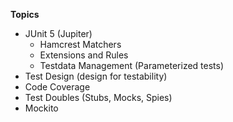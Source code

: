 **Topics**

- JUnit 5 (Jupiter)
   - Hamcrest Matchers
   - Extensions and Rules
   - Testdata Management (Parameterized tests)
- Test Design (design for testability)
- Code Coverage
- Test Doubles (Stubs, Mocks, Spies)
- Mockito
